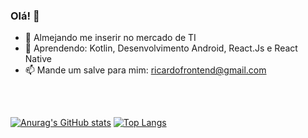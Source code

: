 ### Olá! 👋


- 🔭 Almejando me inserir no mercado de TI
- 🌱 Aprendendo: Kotlin, Desenvolvimento Android, React.Js e React Native
- 📫 Mande um salve para mim: ricardofrontend@gmail.com
<h2></h2>
<br    />

[![Anurag's GitHub stats](https://github-readme-stats.vercel.app/api?username=ricardomelogt&show_icons=true&theme=tokyonight)](https://github.com/ricardomelogt/github-readme-stats)
[![Top Langs](https://github-readme-stats.vercel.app/api/top-langs/?username=ricardomelogt&show_icons=true&theme=tokyonight&layout=compact)](https://github.com/ricardomelogt/github-readme-stats)
<br    />
